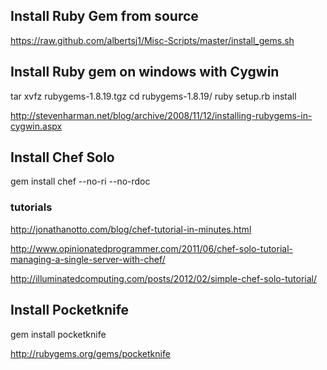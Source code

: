 


## Install Ruby Gem from source

https://raw.github.com/albertsj1/Misc-Scripts/master/install_gems.sh

## Install Ruby gem on windows with Cygwin 

tar xvfz rubygems-1.8.19.tgz 
cd rubygems-1.8.19/ 
ruby setup.rb install 

http://stevenharman.net/blog/archive/2008/11/12/installing-rubygems-in-cygwin.aspx 

## Install Chef Solo


gem install chef --no-ri --no-rdoc 

### tutorials


http://jonathanotto.com/blog/chef-tutorial-in-minutes.html 


http://www.opinionatedprogrammer.com/2011/06/chef-solo-tutorial-managing-a-single-server-with-chef/ 

http://illuminatedcomputing.com/posts/2012/02/simple-chef-solo-tutorial/ 



## Install Pocketknife


gem install pocketknife 

http://rubygems.org/gems/pocketknife 